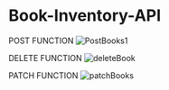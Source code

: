 ﻿# Book-Inventory-API

POST FUNCTION
![PostBooks1](https://github.com/mousity/Book-Inventory-API/assets/82549085/a586049f-2b93-4a46-bcc7-563b31249c37)

DELETE FUNCTION 
![deleteBook](https://github.com/mousity/Book-Inventory-API/assets/82549085/c226213e-07c0-4147-8236-bd27c68cf530)

PATCH FUNCTION 
![patchBooks](https://github.com/mousity/Book-Inventory-API/assets/82549085/0a6f0386-e857-4378-8c72-a739067f6317)

